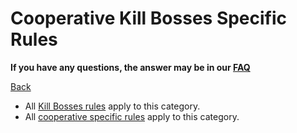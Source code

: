 # Cooperative Kill Bosses Specific Rules

**If you have any questions, the answer may be in our
[FAQ](https://www.speedrun.com/mcbe/thread/vdv9t)**

[Back](../README.md)

* All [Kill Bosses rules](./bosses.md) apply to this category.
* All [cooperative specific rules](../coop/README.md) apply to this category.
